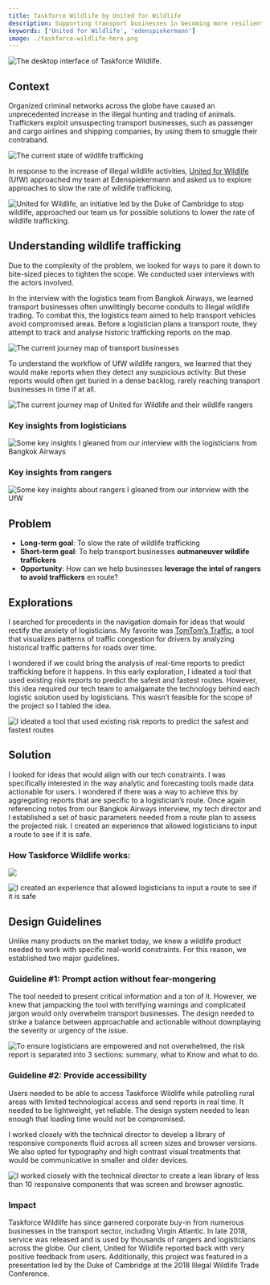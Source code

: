 ```yaml
---
title: Taskforce Wildlife by United for Wildlife
description: Supporting transport businesses in becoming more resilient to the exploitation by illegal wildlife traffickers
keywords: ['United for Wildlife', 'edenspiekermann']
image: ./taskforce-wildlife-hero.png
---
```


<ProjectHeading title='Taskforce Wildlife by United for Wildlife' abstract='Supporting transportation companies with becoming more resilient to the exploitation caused by illegal wildlife traffickers ' borderBottom huge />

<ProjectSection>
  <ProjectInfo title='Timeline' abstract='Launched Fall 2018' />
  <ProjectInfo title='Company' abstract='Edenspiekermann' />
  <ProjectInfo title='Role' abstract='I designed and iterated on core experiences within the application while reporting directly to the technical director of the product.' />
  <ProjectInfo title='About' abstract='Taskforce Wildlife is a tool that enables companies in the transport sector to assess their logistical decisions and confidently plan safe routes.' />
</ProjectSection>

![The desktop interface of Taskforce Wildlife.](./taskforce-wildlife-hero.jpg)

## Context

Organized criminal networks across the globe have caused an unprecedented increase in the illegal hunting and trading of animals. Traffickers exploit unsuspecting transport businesses, such as passenger and cargo airlines and shipping companies, by using them to smuggle their contraband.

![The current state of wildlife trafficking](./taskforce-wildlife-problem.png)

In response to the increase of illegal wildlife activities, [United for Wildlife](https://royalfoundation.com/programme/private-sector/) (UfW) approached my team at Edenspiekermann and asked us to explore approaches to slow the rate of wildlife trafficking.

![United for Wildlife, an initiative led by the Duke of Cambridge to stop wildlife, approached our team us for possible solutions to lower the rate of wildlife trafficking.](./taskforce-wildlife-UFW.png)

## Understanding wildlife trafficking

Due to the complexity of the problem, we looked for ways to pare it down to bite-sized pieces to tighten the scope. We conducted user interviews with the actors involved.

In the interview with the logistics team from Bangkok Airways, we learned transport businesses often unwittingly become conduits to illegal wildlife trading. To combat this, the logistics team aimed to help transport vehicles avoid compromised areas. Before a logistician plans a transport route, they attempt to track and analyse historic trafficking reports on the map.

![The current journey map of transport businesses](./taskforce-wildlife-transport-businesses-journey.png)

To understand the workflow of UfW wildlife rangers, we learned that they would make reports when they detect any suspicious activity. But these reports would often get buried in a dense backlog, rarely reaching transport businesses in time if at all.

![The current journey map of United for Wildlife and their wildlife rangers](./taskforce-wildlife-UFW-journey.png)

### Key insights from logisticians

![Some key insights I gleaned from our interview with the logisticians from Bangkok Airways](./taskforce-wildlife-logistician-pain-points.png)

### Key insights from rangers

![Some key insights about rangers I gleaned from our interview with the UfW](./taskforce-wildlife-ranger-pain-points.png)

## Problem

- **Long-term goal**: To slow the rate of wildlife trafficking
- **Short-term goal**: To help transport businesses **outmaneuver wildlife traffickers**
- **Opportunity**: How can we help businesses **leverage the intel of rangers to avoid traffickers** en route?

## Explorations

I searched for precedents in the navigation domain for ideas that would rectify the anxiety of logisticians. My favorite was [TomTom’s Traffic](https://www.tomtom.com/products/real-time-traffic/), a tool that visualizes patterns of traffic congestion for drivers by analyzing historical traffic patterns for roads over time.

I wondered if we could bring the analysis of real-time reports to predict trafficking before it happens. In this early exploration, I ideated a tool that used existing risk reports to predict the safest and fastest routes. However, this idea required our tech team to amalgamate the technology behind each logistic solution used by logisticians. This wasn’t feasible for the scope of the project so I tabled the idea.

![I ideated a tool that used existing risk reports to predict the safest and fastest routes](taskforce-wildlife-explorations.png)

## Solution

I looked for ideas that would align with our tech constraints. I was specifically interested in the way analytic and forecasting tools made data actionable for users. I wondered if there was a way to achieve this by aggregating reports that are specific to a logistician’s route. Once again referencing notes from our Bangkok Airways interview, my tech director and I established a set of basic parameters needed from a route plan to assess the projected risk. I created an experience that allowed logisticians to input a route to see if it is safe.

### How Taskforce Wildlife works:

![ ](taskforce-wildlife-how-it-works-1.png)

![I created an experience that allowed logisticians to input a route to see if it is safe](taskforce-wildlife-how-it-works-2.png)

## Design Guidelines

Unlike many products on the market today, we knew a wildlife product needed to work with specific real-world constraints. For this reason, we established two major guidelines.

### Guideline #1: Prompt action without fear-mongering

The tool needed to present critical information and a ton of it. However, we knew that jampacking the tool with terrifying warnings and complicated jargon would only overwhelm transport businesses. The design needed to strike a balance between approachable and actionable without downplaying the severity or urgency of the issue.

![To ensure logisticians are empowered and not overwhelmed, the risk report is separated into 3 sections: summary, what to Know and what to do.](taskforce-wildlife-prompt-action.png)

### Guideline #2: Provide accessibility

Users needed to be able to access Taskforce Wildlife while patrolling rural areas with limited technological access and send reports in real time. It needed to be lightweight, yet reliable. The design system needed to lean enough that loading time would not be compromised.

I worked closely with the technical director to develop a library of responsive components fluid across all screen sizes and browser versions. We also opted for typography and high contrast visual treatments that would be communicative in smaller and older devices.

![I worked closely with the technical director to create a lean library of less than 10 responsive components that was screen and browser agnostic.](taskforce-wildlife-components.png)

### Impact

Taskforce Wildlife has since garnered corporate buy-in from numerous businesses in the transport sector, including Virgin Atlantic. In late 2018, service was released and is used by thousands of rangers and logisticians across the globe. Our client, United for Wildlife reported back with very positive feedback from users. Additionally, this project was featured in a presentation led by the Duke of Cambridge at the 2018 Illegal Wildlife Trade Conference.
